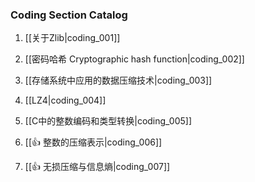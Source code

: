### Coding Section Catalog

1. [[关于Zlib|coding_001]]

1. [[密码哈希 Cryptographic hash function|coding_002]]

1. [[存储系统中应用的数据压缩技术|coding_003]]

1. [[LZ4|coding_004]]

1. [[C中的整数编码和类型转换|coding_005]]

1. [[👍 整数的压缩表示|coding_006]]

1. [[👍 无损压缩与信息熵|coding_007]]